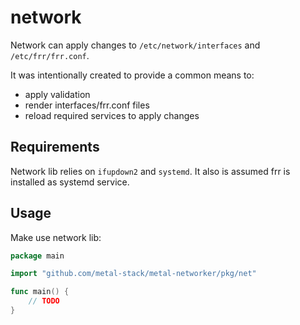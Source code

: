 # network

Network can apply changes to `/etc/network/interfaces` and `/etc/frr/frr.conf`. 

It was intentionally created to provide a common means to:

- apply validation
- render interfaces/frr.conf files
- reload required services to apply changes

## Requirements

Network lib relies on `ifupdown2` and `systemd`. It also is assumed frr is installed as systemd service.

## Usage

Make use network lib:

```go
package main

import "github.com/metal-stack/metal-networker/pkg/net"

func main() {
	// TODO
}

```